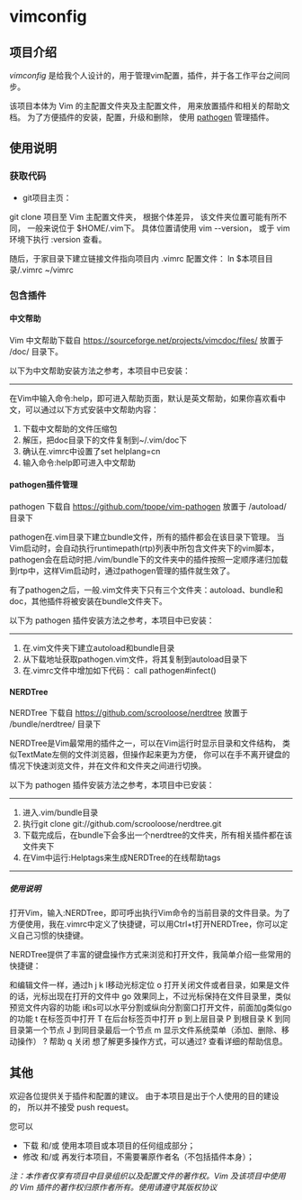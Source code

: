 # vimconfig

## 项目介绍

*vimconfig* 是给我个人设计的，用于管理vim配置，插件，并于各工作平台之间同步。

该项目本体为 Vim 的主配置文件夹及主配置文件，
用来放置插件和相关的帮助文档。
为了方便插件的安装，配置，升级和删除，
使用 [pathogen](https://github.com/tpope/vim-pathogen) 管理插件。

## 使用说明

### 获取代码

* git项目主页：

git clone 项目至 Vim 主配置文件夹，
根据个体差异，
该文件夹位置可能有所不同，
一般来说位于 $HOME/.vim下。
具体位置请使用 vim --version，
或于 vim 环境下执行 :version 查看。

随后，于家目录下建立链接文件指向项目内 .vimrc 配置文件：
    ln $本项目目录/.vimrc ~/vimrc

### 包含插件

#### 中文帮助
Vim 中文帮助下载自 https://sourceforge.net/projects/vimcdoc/files/
放置于 /doc/ 目录下。

以下为中文帮助安装方法之参考，本项目中已安装：

---
在Vim中输入命令:help，即可进入帮助页面，默认是英文帮助，如果你喜欢看中文，可以通过以下方式安装中文帮助内容：
1. 下载中文帮助的文件压缩包
2. 解压，把doc目录下的文件复制到~/.vim/doc下
3. 确认在.vimrc中设置了set helplang=cn
4. 输入命令:help即可进入中文帮助

#### pathogen插件管理
pathogen 下载自 https://github.com/tpope/vim-pathogen
放置于 /autoload/ 目录下

pathogen在.vim目录下建立bundle文件，所有的插件都会在该目录下管理。
当Vim启动时，会自动执行runtimepath(rtp)列表中所包含文件夹下的vim脚本，pathogen会在启动时把./vim/bundle下的文件夹中的插件按照一定顺序递归加载到rtp中，这样Vim启动时，通过pathogen管理的插件就生效了。

有了pathogen之后，一般.vim文件夹下只有三个文件夹：autoload、bundle和doc，其他插件将被安装在bundle文件夹下。

以下为 pathogen 插件安装方法之参考，本项目中已安装：

---
1. 在.vim文件夹下建立autoload和bundle目录
2. 从下载地址获取pathogen.vim文件，将其复制到autoload目录下
3. 在.vimrc文件中增加如下代码：
    call pathogen#infect()

#### NERDTree
NERDTree 下载自 https://github.com/scrooloose/nerdtree
放置于 /bundle/nerdtree/ 目录下

NERDTree是Vim最常用的插件之一，可以在Vim运行时显示目录和文件结构，
类似TextMate左侧的文件浏览器，但操作起来更为方便，
你可以在手不离开键盘的情况下快速浏览文件，并在文件和文件夹之间进行切换。

以下为 pathogen 插件安装方法之参考，本项目中已安装：

---
1. 进入.vim/bundle目录
2. 执行git clone git://github.com/scrooloose/nerdtree.git
3. 下载完成后，在bundle下会多出一个nerdtree的文件夹，所有相关插件都在该文件夹下
4. 在Vim中运行:Helptags来生成NERDTree的在线帮助tags

---
##### 使用说明
打开Vim，输入:NERDTree，即可呼出执行Vim命令的当前目录的文件目录。为了方便使用，我在.vimrc中定义了快捷键，可以用Ctrl+t打开NERDTree，你可以定义自己习惯的快捷键。

NERDTree提供了丰富的键盘操作方式来浏览和打开文件，我简单介绍一些常用的快捷键：

和编辑文件一样，通过h j k l移动光标定位
o 打开关闭文件或者目录，如果是文件的话，光标出现在打开的文件中
go 效果同上，不过光标保持在文件目录里，类似预览文件内容的功能
i和s可以水平分割或纵向分割窗口打开文件，前面加g类似go的功能
t 在标签页中打开
T 在后台标签页中打开
p 到上层目录
P 到根目录
K 到同目录第一个节点
J 到同目录最后一个节点
m 显示文件系统菜单（添加、删除、移动操作）
? 帮助
q 关闭
想了解更多操作方式，可以通过? 查看详细的帮助信息。

## 其他

欢迎各位提供关于插件和配置的建议。
由于本项目是出于个人使用的目的建设的，
所以并不接受 push request。

您可以
*	下载 和/或 使用本项目或本项目的任何组成部分；
*	修改 和/或 再发行本项目，不需要署原作者名（不包括插件本身）；

*注：本作者仅享有项目中目录组织以及配置文件的著作权。Vim 及该项目中使用的 Vim 插件的著作权归原作者所有。使用请遵守其版权协议*

